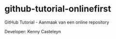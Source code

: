 # github-tutorial-onlinefirst
GitHub Tutorial - Aanmaak van een online repository

Developer: Kenny Casteleyn